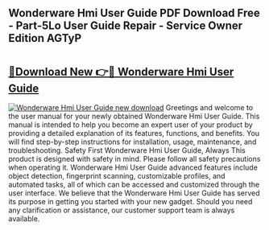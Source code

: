 ## Wonderware Hmi User Guide PDF Download Free - Part-5Lo User Guide Repair - Service Owner Edition AGTyP

# <h2><a href="http://bc47997.oget.top/?id=Wonderware+Hmi+User+Guide">🔗Download New 👉🔴 Wonderware Hmi User Guide</a></h2>

[![Wonderware Hmi User Guide new download](https://i.imgur.com/5g1atiW.png)](http://bc47997.oget.top/?id=Wonderware+Hmi+User+Guide)
Greetings and welcome to the user manual for your newly obtained Wonderware Hmi User Guide. This manual is intended to help you become an expert user of your product by providing a detailed explanation of its features, functions, and benefits. You will find step-by-step instructions for installation, usage, maintenance, and troubleshooting. Safety First Wonderware Hmi User Guide, Always This product is designed with safety in mind. Please follow all safety precautions when operating it. Wonderware Hmi User Guide advanced features include object detection, fingerprint scanning, customizable profiles, and automated tasks, all of which can be accessed and customized through the user interface. We believe that the Wonderware Hmi User Guide has served its purpose in getting you started with your new gadget. Should you need any clarification or assistance, our customer support team is always available.
